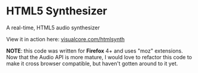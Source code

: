 HTML5 Synthesizer
=================

A real-time, HTML5 audio synthesizer

View it in action here: [visualcore.com/htmlsynth](http://visualcore.com/htmlsynth)

**NOTE**: this code was written for **Firefox** 4+ and uses "moz" extensions. Now that
the Audio API is more mature, I would love to refactor this code to make it
cross browser compatible, but haven't gotten around to it yet.
